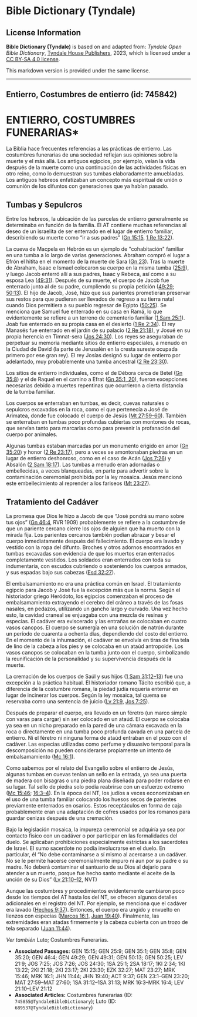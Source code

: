 # Bible Dictionary (Tyndale)

## License Information

**Bible Dictionary (Tyndale)** is based on and adapted from: _Tyndale Open Bible Dictionary_, [Tyndale House Publishers](https://tyndaleopenresources.com/), 2023, which is licensed under a [CC BY-SA 4.0 license](https://creativecommons.org/licenses/by-sa/4.0/legalcode.en).

This markdown version is provided under the same license.



--------------------------------

## Entierro, Costumbres de entierro (id: 745842)

ENTIERRO, COSTUMBRES FUNERARIAS\*
=================================

La Biblia hace frecuentes referencias a las prácticas de entierro. Las costumbres funerarias de una sociedad reflejan sus opiniones sobre la muerte y el más allá. Los antiguos egipcios, por ejemplo, veían la vida después de la muerte como una continuación de las actividades físicas en otro reino, como lo demuestran sus tumbas elaboradamente amuebladas. Los antiguos hebreos enfatizaban un concepto más espiritual de unión o comunión de los difuntos con generaciones que ya habían pasado.

Tumbas y Sepulcros
------------------

Entre los hebreos, la ubicación de las parcelas de entierro generalmente se determinaba en función de la familia. El AT contiene muchas referencias al deseo de un israelita de ser enterrado en el lugar de entierro familiar, describiendo su muerte como “ir a sus padres” ([Gn 15:15,](https://ref.ly/Gen15:15) [1 Re 13:22](https://ref.ly/1Kgs13:22)).

La cueva de Macpela en Hebrón es un ejemplo de "cohabitación" familiar en una tumba a lo largo de varias generaciones. Abraham compró el lugar a Efrón el hitita en el momento de la muerte de Sara ([Gn 23](https://ref.ly/Gen23:1-Gen23:20)). Tras la muerte de Abraham, Isaac e Ismael colocaron su cuerpo en la misma tumba ([25:9](https://ref.ly/Gen25:9)), y luego Jacob enterró allí a sus padres, Isaac y Rebeca, así como a su esposa Lea ([49:31](https://ref.ly/Gen49:31)). Después de su muerte, el cuerpo de Jacob fue enterrado junto al de su padre, cumpliendo su propia petición ([49:29](https://ref.ly/Gen49:29); [50:13](https://ref.ly/Gen50:13)). El hijo de Jacob, José, hizo que sus parientes prometieran preservar sus restos para que pudieran ser llevados de regreso a su tierra natal cuando Dios permitiera a su pueblo regresar de Egipto ([50:25](https://ref.ly/Gen50:25)). Se menciona que Samuel fue enterrado en su casa en Ramá, lo que evidentemente se refiere a un terreno de cementerio familiar ([1 Sam 25:1](https://ref.ly/1Sam25:1)). Joab fue enterrado en su propia casa en el desierto ([1 Re 2:34](https://ref.ly/1Kgs2:34)). El rey Manasés fue enterrado en el jardín de su palacio ([2 Re 21:18](https://ref.ly/2Kgs21:18)), y Josué en su propia herencia en Timnat\-sera ([Jos 24:30](https://ref.ly/Josh24:30)). Los reyes se aseguraban de perpetuar su memoria mediante sitios de entierro especiales, a menudo en la Ciudad de David (la parte de Jerusalén en la cresta sureste ocupada primero por ese gran rey). El rey Josías designó su lugar de entierro por adelantado, muy probablemente una tumba ancestral ([2 Re 23:30](https://ref.ly/2Kgs23:30)).

Los sitios de entierro individuales, como el de Débora cerca de Betel ([Gn 35:8](https://ref.ly/Gen35:8)) y el de Raquel en el camino a Efrat ([Gn 35:1, 20](https://ref.ly/Gen35:1,Gen35:20)), fueron excepciones necesarias debido a muertes repentinas que ocurrieron a cierta distancia de la tumba familiar.

Los cuerpos se enterraban en tumbas, es decir, cuevas naturales o sepulcros excavados en la roca, como el que pertenecía a José de Arimatea, donde fue colocado el cuerpo de Jesús ([Mt 27:59–60](https://ref.ly/Matt27:59-Matt27:60)). También se enterraban en tumbas poco profundas cubiertas con montones de rocas, que servían tanto para marcarlas como para prevenir la profanación del cuerpo por animales.

Algunas tumbas estaban marcadas por un monumento erigido en amor ([Gn 35:20](https://ref.ly/Gen35:20)) y honor ([2 Re 23:17](https://ref.ly/2Kgs23:17)), pero a veces se amontonaban piedras en un lugar de entierro deshonroso, como en el caso de Acán ([Jos 7:26](https://ref.ly/Josh7:26)) y Absalón ([2 Sam 18:17](https://ref.ly/2Sam18:17)). Las tumbas a menudo eran adornadas o embellecidas, a veces blanqueadas, en parte para advertir sobre la contaminación ceremonial prohibida por la ley mosaica. Jesús mencionó este embellecimiento al reprender a los fariseos ([Mt 23:27](https://ref.ly/Matt23:27)).

Tratamiento del Cadáver
-----------------------

La promesa que Dios le hizo a Jacob de que “José pondrá su mano sobre tus ojos” ([Gn 46:4](https://ref.ly/Gen46:4), RVR 1909\) probablemente se refiere a la costumbre de que un pariente cercano cierre los ojos de alguien que ha muerto con la mirada fija. Los parientes cercanos también podían abrazar y besar el cuerpo inmediatamente después del fallecimiento. El cuerpo era lavado y vestido con la ropa del difunto. Broches y otros adornos encontrados en tumbas excavadas son evidencia de que los muertos eran enterrados completamente vestidos. Los soldados eran enterrados con toda su indumentaria, con escudos cubriendo o sosteniendo los cuerpos armados, y sus espadas bajo sus cabezas ([Esd 32:27](https://ref.ly/Ezek32:27)).

El embalsamamiento no era una práctica común en Israel. El tratamiento egipcio para Jacob y José fue la excepción más que la norma. Según el historiador griego Heródoto, los egipcios comenzaban el proceso de embalsamamiento extrayendo el cerebro del cráneo a través de las fosas nasales, en pedazos, utilizando un gancho largo y curvado. Una vez hecho esto, la cavidad craneal se enjuagaba con una mezcla de resinas y especias. El cadáver era eviscerado y las entrañas se colocaban en cuatro vasos canopos. El cuerpo se sumergía en una solución de natrón durante un período de cuarenta a ochenta días, dependiendo del costo del entierro. En el momento de la inhumación, el cadáver se envolvía en tiras de fina tela de lino de la cabeza a los pies y se colocaba en un ataúd antropoide. Los vasos canopos se colocaban en la tumba junto con el cuerpo, simbolizando la reunificación de la personalidad y su supervivencia después de la muerte.

La cremación de los cuerpos de Saúl y sus hijos ([1 Sam 31:12–13](https://ref.ly/1Sam31:12-1Sam31:13)) fue una excepción a la práctica habitual. El historiador romano Tácito escribió que, a diferencia de la costumbre romana, la piedad judía requería enterrar en lugar de incinerar los cuerpos. Según la ley mosaica, tal quema se reservaba como una sentencia de juicio ([Lv 21:9,](https://ref.ly/Lev21:9) [Jos 7:25](https://ref.ly/Josh7:25)).

Después de preparar el cuerpo, era llevado en un féretro (un marco simple con varas para cargar) sin ser colocado en un ataúd. El cuerpo se colocaba ya sea en un nicho preparado en la pared de una cámara excavada en la roca o directamente en una tumba poco profunda cavada en una parcela de entierro. Ni el féretro ni ninguna forma de ataúd entraban en el pozo con el cadáver. Las especias utilizadas como perfume y disuasivo temporal para la descomposición no pueden considerarse propiamente un intento de embalsamamiento ([Mc 16:1](https://ref.ly/Mark16:1)).

Como sabemos por el relato del Evangelio sobre el entierro de Jesús, algunas tumbas en cuevas tenían un sello en la entrada, ya sea una puerta de madera con bisagras o una piedra plana diseñada para poder rodarse en su lugar. Tal sello de piedra solo podía reabrirse con un esfuerzo extremo ([Mc 15:46](https://ref.ly/Mark15:46); [16:3–4](https://ref.ly/Mark16:3-Mark16:4)). En la época del NT, los judíos a veces economizaban en el uso de una tumba familiar colocando los huesos secos de parientes previamente enterrados en osarios. Estos receptáculos en forma de caja probablemente eran una adaptación de cofres usados por los romanos para guardar cenizas después de una cremación.

Bajo la legislación mosaica, la impureza ceremonial se adquiría ya sea por contacto físico con un cadáver o por participar en las formalidades del duelo. Se aplicaban prohibiciones especialmente estrictas a los sacerdotes de Israel. El sumo sacerdote no podía involucrarse en el duelo. En particular, él “No debe contaminarse a sí mismo al acercarse a un cadáver. No se le permite hacerse ceremonialmente impuro ni aun por su padre o su madre. No deberá contaminar el santuario de su Dios al dejarlo para atender a un muerto, porque fue hecho santo mediante el aceite de la unción de su Dios” ([Lv 21:10–12,](https://ref.ly/Lev21:10-Lev21:12) NVT)

Aunque las costumbres y procedimientos evidentemente cambiaron poco desde los tiempos del AT hasta los del NT, se ofrecen algunos detalles adicionales en el registro del NT. Por ejemplo, se menciona que el cadáver era lavado ([Hechos 9:37](https://ref.ly/Acts9:37)). Entonces, el cuerpo era ungido y envuelto en lienzos con especias ([Marcos 16:1,](https://ref.ly/Mark16:1) [Juan 19:40](https://ref.ly/John19:40)). Finalmente, las extremidades eran atadas firmemente y la cabeza cubierta con un trozo de tela separado ([Juan 11:44](https://ref.ly/John11:44)).

*Ver también* Luto; Costumbres Funerarias.

* **Associated Passages:** GEN 15:15; GEN 25:9; GEN 35:1; GEN 35:8; GEN 35:20; GEN 46:4; GEN 49:29; GEN 49:31; GEN 50:13; GEN 50:25; LEV 21:9; JOS 7:25; JOS 7:26; JOS 24:30; 1SA 25:1; 2SA 18:17; 1KI 2:34; 1KI 13:22; 2KI 21:18; 2KI 23:17; 2KI 23:30; EZK 32:27; MAT 23:27; MRK 15:46; MRK 16:1; JHN 11:44; JHN 19:40; ACT 9:37; GEN 23:1–GEN 23:20; MAT 27:59–MAT 27:60; 1SA 31:12–1SA 31:13; MRK 16:3–MRK 16:4; LEV 21:10–LEV 21:12
* **Associated Articles:** Costumbres funerarias (ID: `745855@TyndaleBibleDictionary`); Luto (ID: `689537@TyndaleBibleDictionary`)

